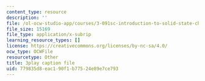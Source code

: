 ```yaml
---
content_type: resource
description: ''
file: /ol-ocw-studio-app/courses/3-091sc-introduction-to-solid-state-chemistry-fall-2010/779835d8eac190f1b77524e89e7ce793_2eLeU6-0W7E.srt
file_size: 15169
file_type: application/x-subrip
learning_resource_types: []
license: https://creativecommons.org/licenses/by-nc-sa/4.0/
ocw_type: OCWFile
resourcetype: Other
title: 3play caption file
uid: 779835d8-eac1-90f1-b775-24e89e7ce793
---
```

